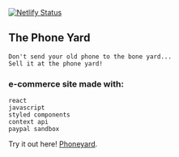 [![Netlify Status](https://api.netlify.com/api/v1/badges/4cd35a1a-6b66-4781-9e8f-b58b2513431a/deploy-status)](https://app.netlify.com/sites/phoneyard/deploys)

## The Phone Yard
    Don't send your old phone to the bone yard...
    Sell it at the phone yard!

### e-commerce site made with:
    react
    javascript
    styled components
    context api
    paypal sandbox


Try it out here! [Phoneyard](https://phoneyard.netlify.app/).
